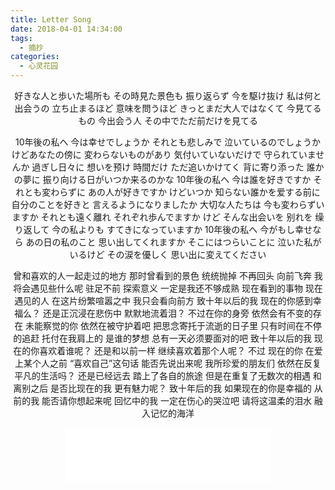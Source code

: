 ```yaml
---
title: Letter Song
date: 2018-04-01 14:34:00
tags:
  - 摘抄
categories:
  - 心灵花园
---
```

<center>
好きな人と歩いた場所も
その時見た景色も
振り返らず 今を駆け抜け
私は何と出会うの
立ち止まるほど
意味を問うほど
きっとまだ大人ではなくて
今見てるもの
今出会う人
その中でただ前だけを見てる

<!-- more -->

10年後の私へ
今は幸せでしょうか
それとも悲しみで
泣いているのでしょうか
けどあなたの傍に
変わらないものがあり
気付いていないだけで
守られていませんか
過ぎし日々に 想いを预け
時間だけ ただ追いかけてく
背に寄り添った 誰かの夢に
振り向ける日がいつか来るのかな
10年後の私へ
今は誰を好きですか
それとも変わらずに
あの人が好きですか
けどいつか
知らない誰かを爱する前に
自分のことを好きと
言えるようになりましたか
大切な人たちは
今も変わらずいますか
それとも遠く離れ
それぞれ歩んでますか
けど そんな出会いを
别れを 缲り返して
今の私よりも
すてきになっていますか
10年後の私へ
今がもし幸せなら
あの日の私のこと
思い出してくれますか
そこにはつらいことに
泣いた私がいるけど
その涙を優しく
思い出に変えてください

曾和喜欢的人一起走过的地方
那时曾看到的景色
统统抛掉 不再回头 向前飞奔
我将会遇见些什么呢
驻足不前
探索意义
一定是我还不够成熟
现在看到的事物
现在遇见的人
在这片纷繁喧嚣之中 我只会看向前方
致十年以后的我
现在的你感到幸福么？
还是正沉浸在悲伤中
默默地流着泪？
不过在你的身旁
依然会有不变的存在
未能察觉的你
依然在被守护着吧
把思念寄托于流逝的日子里
只有时间在不停的追赶
托付在我肩上的 是谁的梦想
总有一天必须要面对的吧
致十年以后的我
现在的你喜欢着谁呢？
还是和以前一样
继续喜欢着那个人呢？
不过 现在的你
在爱上某个人之前
“喜欢自己”这句话
能否先说出来呢
我所珍爱的朋友们
依然在反复平凡的生活吗？
还是已经远去
踏上了各自的旅途
但是在重复了无数次的相遇
和离别之后
是否比现在的我
更有魅力呢？
致十年后的我
如果现在的你是幸福的
从前的我
能否请你想起来呢
回忆中的我
一定在伤心的哭泣吧
请将这温柔的泪水
融入记忆的海洋
<iframe frameborder="no" border="0" marginwidth="0" marginheight="0" width=330 height=86 src="//music.163.com/outchain/player?type=2&id=27571001&auto=1&height=66"></iframe>
